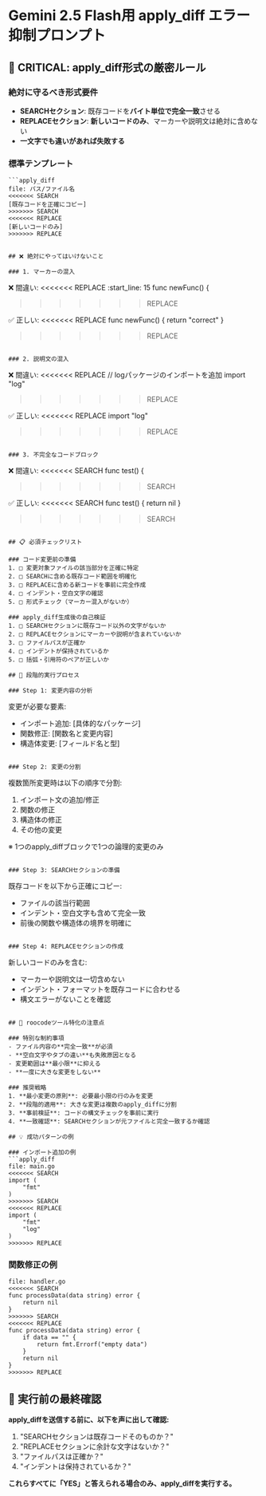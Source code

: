 # Gemini 2.5 Flash用 apply_diff エラー抑制プロンプト

## 🚨 CRITICAL: apply_diff形式の厳密ルール

### 絶対に守るべき形式要件
- **SEARCHセクション**: 既存コードを**バイト単位で完全一致**させる
- **REPLACEセクション**: **新しいコードのみ**、マーカーや説明文は絶対に含めない
- **一文字でも違いがあれば失敗する**

### 標準テンプレート
```
```apply_diff
file: パス/ファイル名
<<<<<<< SEARCH
[既存コードを正確にコピー]
>>>>>>> SEARCH
<<<<<<< REPLACE
[新しいコードのみ]
>>>>>>> REPLACE
```
```

## ❌ 絶対にやってはいけないこと

### 1. マーカーの混入
```
❌ 間違い:
<<<<<<< REPLACE
:start_line: 15
func newFunc() {
>>>>>>> REPLACE

✅ 正しい:
<<<<<<< REPLACE
func newFunc() {
    return "correct"
}
>>>>>>> REPLACE
```

### 2. 説明文の混入
```
❌ 間違い:
<<<<<<< REPLACE
// logパッケージのインポートを追加
import "log"
>>>>>>> REPLACE

✅ 正しい:
<<<<<<< REPLACE
import "log"
>>>>>>> REPLACE
```

### 3. 不完全なコードブロック
```
❌ 間違い:
<<<<<<< SEARCH
func test() {
>>>>>>> SEARCH

✅ 正しい:
<<<<<<< SEARCH
func test() {
    return nil
}
>>>>>>> SEARCH
```

## 📋 必須チェックリスト

### コード変更前の準備
1. □ 変更対象ファイルの該当部分を正確に特定
2. □ SEARCHに含める既存コード範囲を明確化
3. □ REPLACEに含める新コードを事前に完全作成
4. □ インデント・空白文字の確認
5. □ 形式チェック（マーカー混入がないか）

### apply_diff生成後の自己検証
1. □ SEARCHセクションに既存コード以外の文字がないか
2. □ REPLACEセクションにマーカーや説明が含まれていないか
3. □ ファイルパスが正確か
4. □ インデントが保持されているか
5. □ 括弧・引用符のペアが正しいか

## 🔄 段階的実行プロセス

### Step 1: 変更内容の分析
```
変更が必要な要素:
- インポート追加: [具体的なパッケージ]
- 関数修正: [関数名と変更内容]
- 構造体変更: [フィールド名と型]
```

### Step 2: 変更の分割
```
複数箇所変更時は以下の順序で分割:
1. インポート文の追加/修正
2. 関数の修正
3. 構造体の修正
4. その他の変更

※ 1つのapply_diffブロックで1つの論理的変更のみ
```

### Step 3: SEARCHセクションの準備
```
既存コードを以下から正確にコピー:
- ファイルの該当行範囲
- インデント・空白文字も含めて完全一致
- 前後の関数や構造体の境界を明確に
```

### Step 4: REPLACEセクションの作成
```
新しいコードのみを含む:
- マーカーや説明文は一切含めない
- インデント・フォーマットを既存コードに合わせる
- 構文エラーがないことを確認
```

## 🎯 roocodeツール特化の注意点

### 特別な制約事項
- ファイル内容の**完全一致**が必須
- **空白文字やタブの違い**も失敗原因となる
- 変更範囲は**最小限**に抑える
- **一度に大きな変更をしない**

### 推奨戦略
1. **最小変更の原則**: 必要最小限の行のみを変更
2. **段階的適用**: 大きな変更は複数のapply_diffに分割
3. **事前検証**: コードの構文チェックを事前に実行
4. **一致確認**: SEARCHセクションが元ファイルと完全一致するか確認

## 💡 成功パターンの例

### インポート追加の例
```apply_diff
file: main.go
<<<<<<< SEARCH
import (
    "fmt"
)
>>>>>>> SEARCH
<<<<<<< REPLACE
import (
    "fmt"
    "log"
)
>>>>>>> REPLACE
```

### 関数修正の例
```apply_diff
file: handler.go
<<<<<<< SEARCH
func processData(data string) error {
    return nil
}
>>>>>>> SEARCH
<<<<<<< REPLACE
func processData(data string) error {
    if data == "" {
        return fmt.Errorf("empty data")
    }
    return nil
}
>>>>>>> REPLACE
```

## 🚀 実行前の最終確認

**apply_diffを送信する前に、以下を声に出して確認:**

1. "SEARCHセクションは既存コードそのものか？"
2. "REPLACEセクションに余計な文字はないか？"
3. "ファイルパスは正確か？"
4. "インデントは保持されているか？"

**これらすべてに「YES」と答えられる場合のみ、apply_diffを実行する。**